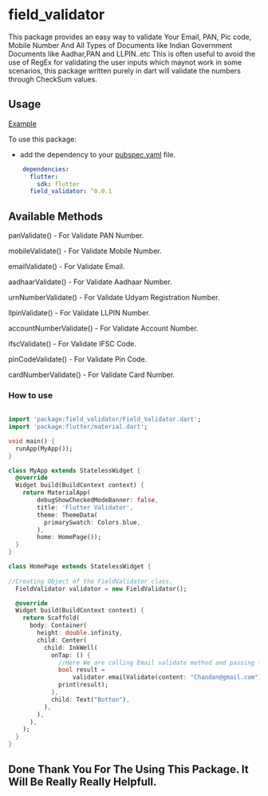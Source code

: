 # field_validator

This package provides an easy way to validate Your Email, PAN, Pic code, Mobile Number And All Types of Documents like Indian Government Documents like Aadhar,PAN and LLPIN..etc This is often useful to avoid the use of RegEx for validating the user inputs which maynot work in some scenarios, this package written purely in dart will validate the numbers through CheckSum values.


## Usage
[Example](https://github.com/chandan123-pradhan/Field-Validator/blob/master/example/main.dart)

To use this package:

* add the dependency to your [pubspec.yaml](https://github.com/chandan123-pradhan/Field-Validator/blob/master/pubspec.yaml) file.

```yaml
    dependencies:
      flutter:
        sdk: flutter
      field_validator: ^0.0.1
```

## Available Methods

panValidate() - For Validate PAN Number.

mobileValidate() - For Validate Mobile Number.

emailValidate() - For Validate Email.

aadhaarValidate() - For Validate Aadhaar Number.

urnNumberValidate() - For Validate Udyam Registration Number.

llpinValidate() - For Validate LLPIN Number.

accountNumberValidate() - For Validate Account Number.

ifscValidate() - For Validate IFSC Code.

pinCodeValidate() - For Validate Pin Code.

cardNumberValidate() - For Validate Card Number.




### How to use

```dart
  
import 'package:field_validator/Field_Validator.dart';
import 'package:flutter/material.dart';

void main() {
  runApp(MyApp());
}

class MyApp extends StatelessWidget {
  @override
  Widget build(BuildContext context) {
    return MaterialApp(
        debugShowCheckedModeBanner: false,
        title: 'Flutter Validator',
        theme: ThemeData(
          primarySwatch: Colors.blue,
        ),
        home: HomePage());
  }
}

class HomePage extends StatelessWidget {
    
//Creating Object of the FieldValidator class.
  FieldValidator validator = new FieldValidator();

  @override
  Widget build(BuildContext context) {
    return Scaffold(
      body: Container(
        height: double.infinity,
        child: Center(
          child: InkWell(
            onTap: () {
              //Here We are calling Email validate method and passing that value which we want to compare with email.
              bool result =
                  validator.emailValidate(content: "Chandan@gmail.com");
              print(result);
            },
            child: Text("Botton"),
          ),
        ),
      ),
    );
  }
}


```

## Done Thank You For The Using This Package. It Will Be Really Really Helpfull.